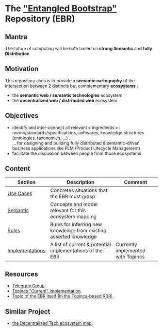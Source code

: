 The <a href="https://www.topincs.com/EntangledBootstrap/">"Entangled Bootstrap"</a> Repository (EBR)
==

Mantra
-
The future of computing will be both based on __strong Semantic__ and __fully Distribution__

Motivation
-
This repository aims is  to provide a __semantic cartography__ of the intersection between 2 distincts but complementary __ecosystems__ :
* the __semantic web / semantic technologies__ ecosystem
* the __decentralized web / distributed web__ ecosystem 

Objectives 
-
* identify and inter-connect all relevant « ingredients » : norms/standards/specifications, softwares, knowledge structures (ontologies, taxonomies, …) …   
… for designing and building fully distributed & semantic-driven business applications like PLM (Product Lifecycle Management)
 * facilitate the discussion between people from those ecosystems

Content
-
<table>
    <thead>
        <tr>
            <th>Section</th>
            <th>Description</th>
            <th>Comment</th>
        </tr>
    </thead>
    <tbody>
        <tr>
            <td><a href="https://github.com/iPlumb3r/EntangledBootstrap/tree/master/0_UseCases">Use Cases</a></td>
            <td>Concretes situations that the EBR must grasp</td>
            <td></td>
        </tr>
        <tr>
            <td><a href="https://github.com/iPlumb3r/EntangledBootstrap/tree/master/1_Semantic">Semantic</a></td>
            <td>Concepts and model relevant for this ecosystem mapping</td>
            <td></td>
        </tr>
        <tr>
            <td><a href="https://github.com/iPlumb3r/EntangledBootstrap/tree/master/2_Rules">Rules</a></td>
            <td>Rules for inferring new knowledge from existing asserted knowledge</td>
            <td></td>
        </tr>        
        <tr>
            <td><a href="https://github.com/iPlumb3r/EntangledBootstrap/tree/master/3_Implementations">Implementations</a></td>
            <td>A list of current & potential implementations of the EBR</td>
            <td>Currently implemented with Topincs</td>
        </tr>
    </tbody>
</table>

Resources
-
* <a href="https://t.me/joinchat/HuvcrxQZeELqQjcpqIkFpA">Telegram Group</a>.  
* <a href="https://www.topincs.com/EntangledBootstrap/">Topincs "Current" Implementation</a>. 
* <a href="https://www.topincs.com/EntangledBootstrap/1414">Topic of the EBR itself (In the Topincs-based RBR)</a>.  

Similar Project
-
* <a href="https://kumu.io/DigLife/decentralized-tech">the Decentralized Tech ecosystem map</a>.  


